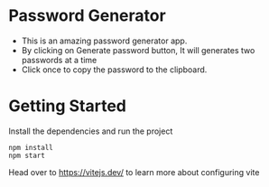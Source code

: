 # Password Generator

- This is an amazing password generator app.
- By clicking on Generate password button, It will generates two passwords at a time 
- Click once to copy the password to the clipboard.

# Getting Started

Install the dependencies and run the project

```
npm install
npm start
```

Head over to https://vitejs.dev/ to learn more about configuring vite
